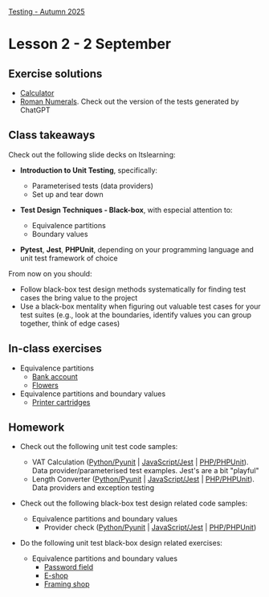 [Testing - Autumn 2025](https://github.com/arturomorarioja-kea/SD_Testing_E25/blob/main/README.md)

# Lesson 2 - 2 September

## Exercise solutions
- [Calculator](https://github.com/arturomorarioja-ek/SD_Testing_E25/blob/main/Lesson01/Ex%2001%20Calculator.md)
- [Roman Numerals](https://github.com/arturomorarioja-ek/SD_Testing_E25/blob/main/Lesson01/Ex%2002%20Roman%20Numerals.md). Check out the version of the tests generated by ChatGPT

## Class takeaways
Check out the following slide decks on Itslearning:
- **Introduction to Unit Testing**, specifically:
  - Parameterised tests (data providers)
  - Set up and tear down

- **Test Design Techniques - Black-box**, with especial attention to:
  - Equivalence partitions
  - Boundary values

- **Pytest**, **Jest**, **PHPUnit**, depending on your programming language and unit test framework of choice

From now on you should:
- Follow black-box test design methods systematically for finding test cases the bring value to the project
- Use a black-box mentality when figuring out valuable test cases for your test suites (e.g., look at the boundaries, identify values you can group together, think of edge cases)

## In-class exercises
- Equivalence partitions
  - [Bank account](https://github.com/arturomorarioja-ek/SD_Testing_E25/blob/main/Lesson02/01%20EP%20Bank%20account.md)
  - [Flowers](https://github.com/arturomorarioja-ek/SD_Testing_E25/blob/main/Lesson02/02%20EP%20Flowers.md)
- Equivalence partitions and boundary values
  - [Printer cartridges](https://github.com/arturomorarioja-ek/SD_Testing_E25/blob/main/Lesson02/03%20EP%20BV%20Printer%20cartridges.md)

## Homework
- Check out the following unit test code samples:
  - VAT Calculation ([Python/Pyunit](https://github.com/arturomorarioja/python_vat) | [JavaScript/Jest](https://github.com/arturomorarioja/js_vat) | [PHP/PHPUnit](https://github.com/arturomorarioja/php_vat_unit_tests)). Data provider/parameterised test examples. Jest's are a bit "playful"
  - Length Converter ([Python/Pyunit](https://github.com/arturomorarioja/py_length_converter_unit_tests) | [JavaScript/Jest](https://github.com/arturomorarioja/js_length_converter_unit_tests) | [PHP/PHPUnit](https://github.com/arturomorarioja/php_length_converter_unit_tests)). Data providers and exception testing
- Check out the following black-box test design related code samples:
  - Equivalence partitions and boundary values
    - Provider check ([Python/Pyunit](https://github.com/arturomorarioja/py_provider_check_unit_tests) | [JavaScript/Jest](https://github.com/arturomorarioja/js_provider_check_unit_tests) | [PHP/PHPUnit](https://github.com/arturomorarioja/php_provider_check_unit_tests))

- Do the following unit test black-box design related exercises:
  - Equivalence partitions and boundary values
    - [Password field](https://github.com/arturomorarioja-ek/SD_Testing_E25/blob/main/Lesson02/04%20EP%20BV%20Password%20field.md)
    - [E-shop](https://github.com/arturomorarioja-ek/SD_Testing_E25/blob/main/Lesson02/05%20EP%20BV%20E-shop.md)
    - [Framing shop](https://github.com/arturomorarioja-ek/SD_Testing_E25/blob/main/Lesson02/06%20EP%20BV%20Framing%20shop.md)
